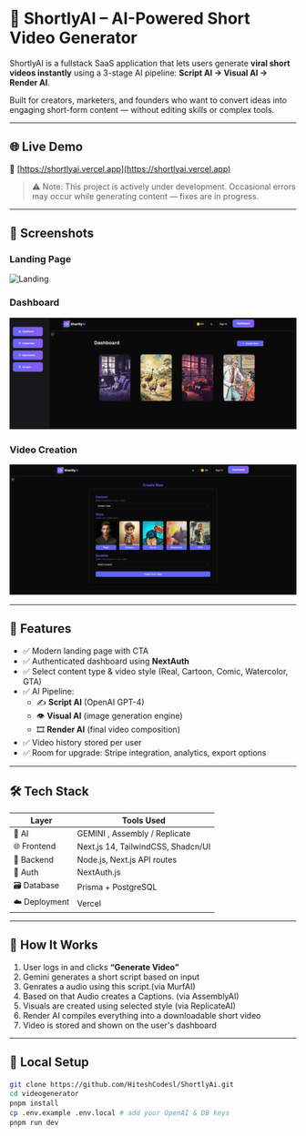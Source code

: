 # 🎥 ShortlyAI – AI-Powered Short Video Generator

ShortlyAI is a fullstack SaaS application that lets users generate **viral short videos instantly** using a 3-stage AI pipeline: **Script AI → Visual AI → Render AI**.

Built for creators, marketers, and founders who want to convert ideas into engaging short-form content — without editing skills or complex tools.

---

## 🌐 Live Demo

🔗 [https://shortlyai.vercel.app](https://shortlyai.vercel.app) 

> ⚠️ Note: This project is actively under development. Occasional errors may occur while generating content — fixes are in progress.

---

## 📸 Screenshots

### Landing Page  
![Landing](./screenshots/LandingPage.png)

### Dashboard  
![Dashboard](./screenshots/Dashboard.png)

### Video Creation  
![Create](./screenshots/Create-new.png)

---

## 🚀 Features

- ✅ Modern landing page with CTA
- ✅ Authenticated dashboard using **NextAuth**
- ✅ Select content type & video style (Real, Cartoon, Comic, Watercolor, GTA)
- ✅ AI Pipeline:
  - ✍️ **Script AI** (OpenAI GPT-4)
  - 👁️ **Visual AI** (image generation engine)
  - 🎞️ **Render AI** (final video composition)
- ✅ Video history stored per user
- ✅ Room for upgrade: Stripe integration, analytics, export options

---

## 🛠 Tech Stack

| Layer | Tools Used |
|-------|-------------|
| 🧠 AI | GEMINI , Assembly / Replicate |
| 🌐 Frontend | Next.js 14, TailwindCSS, Shadcn/UI |
| 🧪 Backend | Node.js, Next.js API routes |
| 🔐 Auth | NextAuth.js |
| 🗃️ Database | Prisma + PostgreSQL |
| ☁️ Deployment | Vercel  |

---

## 🧠 How It Works

1. User logs in and clicks **“Generate Video”**
2. Gemini generates a short script based on input
3. Genrates a audio using this script.(via MurfAI)
4. Based on that Audio creates a Captions. (via AssemblyAI)
3. Visuals are created using selected style (via ReplicateAI)
4. Render AI compiles everything into a downloadable short video
5. Video is stored and shown on the user's dashboard
---

## 🧪 Local Setup

```bash
git clone https://github.com/HiteshCodesl/ShortlyAi.git
cd videogenerator
pnpm install
cp .env.example .env.local # add your OpenAI & DB keys
pnpm run dev
